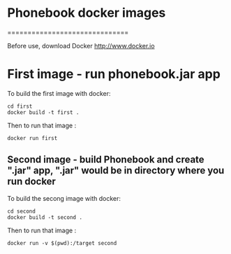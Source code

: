 # Phonebook docker images
==============================

Before use, download Docker http://www.docker.io

# First image - run phonebook.jar app

To build the first image with docker:

    cd first
    docker build -t first .

Then to run that image :

    docker run first

## Second image - build Phonebook and create ".jar" app, ".jar" would be in directory where you run docker

To build the secong image with docker:

    cd second
    docker build -t second .

Then to run that image :

    docker run -v $(pwd):/target second
